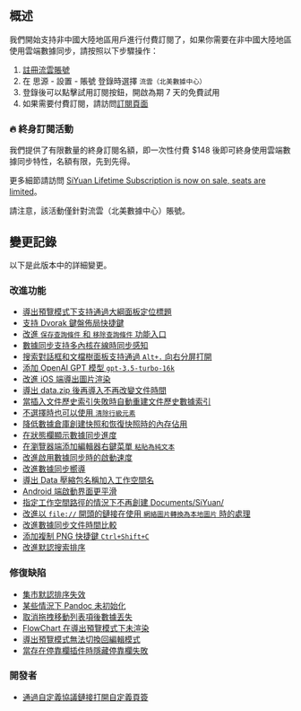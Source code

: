 ## 概述

我們開始支持非中國大陸地區用戶進行付費訂閱了，如果你需要在非中國大陸地區使用雲端數據同步，請按照以下步驟操作：

1. [註冊流雲賬號](https://liuyun.io/register)
2. 在 思源 - 設置 - 賬號 登錄時選擇 `流雲（北美數據中心）`
3. 登錄後可以點擊試用訂閱按鈕，開啟為期 7 天的免費試用
4. 如果需要付費訂閱，請訪問[訂閱頁面](https://liuyun.io/subscribe/siyuan)

### 🔥 終身訂閱活動

我們提供了有限數量的終身訂閱名額，即一次性付費 $148 後即可終身使用雲端數據同步特性，名額有限，先到先得。

更多細節請訪問 [SiYuan Lifetime Subscription is now on sale, seats are limited](https://liuyun.io/article/1687355154445)。

請注意，該活動僅針對流雲（北美數據中心）賬號。

## 變更記錄

以下是此版本中的詳細變更。

### 改進功能

* [導出預覽模式下支持通過大綱面板定位標題](https://github.com/siyuan-note/siyuan/issues/3059)
* [支持 Dvorak 鍵盤佈局快捷鍵](https://github.com/siyuan-note/siyuan/issues/7115)
* [改進 `保存查詢條件` 和 `移除查詢條件` 功能入口](https://github.com/siyuan-note/siyuan/issues/8412)
* [數據同步支持多內核在線時同步感知](https://github.com/siyuan-note/siyuan/issues/8518)
* [搜索對話框和文檔樹面板支持通過 `Alt+.`  向右分屏打開](https://github.com/siyuan-note/siyuan/issues/8528)
* [添加 OpenAI GPT 模型 `gpt-3.5-turbo-16k`](https://github.com/siyuan-note/siyuan/issues/8530)
* [改進 iOS 端導出圖片渲染](https://github.com/siyuan-note/siyuan/issues/8532)
* [導出 data.zip 後再導入不再改變文件時間](https://github.com/siyuan-note/siyuan/issues/8540)
* [當插入文件歷史索引失敗時自動重建文件歷史數據索引](https://github.com/siyuan-note/siyuan/issues/8543)
* [不選擇時也可以使用 `清除行級元素`](https://github.com/siyuan-note/siyuan/issues/8546)
* [降低數據倉庫創建快照和恢復快照時的內存佔用](https://github.com/siyuan-note/siyuan/issues/8551)
* [在狀態欄顯示數據同步進度](https://github.com/siyuan-note/siyuan/issues/8552)
* [在瀏覽器端添加編輯器右鍵菜單 `粘貼為純文本`](https://github.com/siyuan-note/siyuan/issues/8553)
* [改進啟用數據同步時的啟動速度](https://github.com/siyuan-note/siyuan/issues/8555)
* [改進數據同步嚮導](https://github.com/siyuan-note/siyuan/issues/8556)
* [導出 Data 壓縮包名稱加入工作空間名](https://github.com/siyuan-note/siyuan/issues/8560)
* [Android 端啟動界面更平滑](https://github.com/siyuan-note/siyuan/issues/8561)
* [指定工作空間路徑的情況下不再創建 Documents/SiYuan/](https://github.com/siyuan-note/siyuan/issues/8566)
* [改進以 `file://` 開頭的鏈接在使用 `網絡圖片轉換為本地圖片` 時的處理](https://github.com/siyuan-note/siyuan/issues/8567)
* [改進數據同步文件時間比較](https://github.com/siyuan-note/siyuan/issues/8573)
* [添加複制 PNG 快捷鍵 `Ctrl+Shift+C`](https://github.com/siyuan-note/siyuan/issues/8576)
* [改進默認搜索排序](https://github.com/siyuan-note/siyuan/issues/8624)

### 修復缺陷

* [集市默認排序失效](https://github.com/siyuan-note/siyuan/issues/8529)
* [某些情況下 Pandoc 未初始化](https://github.com/siyuan-note/siyuan/issues/8533)
* [取消拖拽移動列表項後數據丟失](https://github.com/siyuan-note/siyuan/issues/8548)
* [FlowChart 在導出預覽模式下未渲染](https://github.com/siyuan-note/siyuan/issues/8568)
* [導出預覽模式無法切換回編輯模式](https://github.com/siyuan-note/siyuan/issues/8569)
* [當存在停靠欄插件時隱藏停靠欄失敗](https://github.com/siyuan-note/siyuan/issues/8614)

### 開發者

* [通過自定義協議鏈接打開自定義頁簽](https://github.com/siyuan-note/siyuan/issues/8544)
